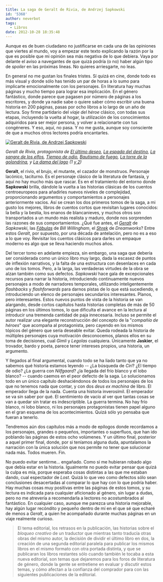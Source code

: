 ```yaml
---
title: La saga de Geralt de Rivia, de Andrzej Sapkowski
id: '5368'
author: neverbot
tags:
  - Libros
date: 2012-10-28 18:35:48
---
```


Aunque es de buen ciudadano no justificarse en cada una de las opiniones que viertes al mundo, voy a empezar este texto explicando la razón por la que es posible que mi opinión sea más negativa de lo que debiera. Vaya por delante el aviso a navegantes de que quizá podría (o no) haber algún tipo de _spoiler_ en las próximas líneas. No quieres arriesgarte, no leas.

En general no me gustan los finales tristes. Sí quizá en cine, donde todo es más visual y donde sólo has tenido un par de horas a lo sumo para implicarte emocionalmente con los personajes. En literatura hay muchas páginas y mucho tiempo para lograr esa implicación. En el género fantástico, donde parece que pagasen por número de páginas a los escritores, y donde ya nadie sabe o quiere saber cómo escribir una buena historia en 200 páginas, pasas por ocho libros a lo largo de un año de lectura. Soy firme partidario del _viaje del héroe_ clásico, con todas sus etapas, incluyendo la vuelta al hogar, la utilización de los conocimientos adquiridos para ser mejor persona, y volver a relacionarte con tus congéneres. Y eso, aquí, no pasa. Y no me gusta, aunque soy consciente de que a muchos otros lectores podría encantarles.

[![](./geralt_de_rivia1.jpg "Geralt de Rivia, de Andrzej Sapkowski")](./geralt_de_rivia1.jpg)

_Geralt de Rivia, protagonista de [El último deseo](http://localhost:8000/fotografia/instagram-releido-el-ultimo-deseo-de-andrzej-sapkowski/), [La espada del destino](http://localhost:8000/fotografia/instagram-releido-la-espada-del-destino-de-andrzej-sapkowski/), [La sangre de los elfos](http://localhost:8000/fotografia/instagram-releido-la-sangre-de-los-elfos-de-andrzej-sapkowski-excepcional/), [Tiempo de odio](http://localhost:8000/fotografia/instagram-releido-tiempo-de-odio-de-andrzej-sapkowski/), [Bautismo de fuego](http://localhost:8000/fotografia/instagram-leido-bautismo-de-fuego-de-andrzej-sapkowski/), [La torre de la golondrina](http://localhost:8000/fotografia/instagram-leido-la-torre-de-la-golondrina-de-andrzej-sapkowski-ya-solo-me-queda-el-septimo/), y [La dama del lago](http://localhost:8000/instagram/instagram-leido-la-dama-del-lago-volumen-1-de-andrzej-sapkowski-ya-solo-me-queda-un-libro/) (1 [y 2](http://localhost:8000/instagram/instagram-leido-la-dama-del-lago-volumen-2-de-andrzej-sapkowski-por-fin-acabe/))_

**Geralt**, el rivio, el brujo, el mutante, el cazador de monstruos. Personaje lacónico, taciturno. Es el personaje clásico de la literatura de fantasía, y aquí no hay mucho más que rascar. Es en el tratamiento del entorno donde **Sapkowski** brilla, dándole la vuelta a las historias clásicas de los cuentos centroeuropeos para añadirles nuevos niveles de complejidad, proporcionando argumentos y comportamientos a personajes anteriormente vacíos. Así se crean los dos primeros tomos de la saga, a mi gusto los mejores, libros de cuentos cortos que revisitan lugares conocidos: la bella y la bestia, los enanos de blancanieves, y muchos otros son transportados a un mundo más realista y maduro, donde nos sorprenden las razones de sus comportamientos. ¿Qué fue antes, el _[Geralt](http://en.wikipedia.org/wiki/Geralt_of_Rivia)_ de _Sapkowski_, las _[Fábulas](http://en.wikipedia.org/wiki/Fables_(comics))_ de _Bill Willingham_, el _[Shrek](http://en.wikipedia.org/wiki/Shrek)_ de _Dreamworks_? Entre estos _Geralt_, por supuesto, por una década de antelación, pero no es a eso a lo que voy. Revisitar los cuentos clásicos para darles un empaque moderno es algo que se lleva haciendo muchos años.

Del tercer tomo en adelante empieza, sin embargo, una saga que debería ser considerada como un único libro muy largo, dada la escasez de puntos de inflexión narrativos, y la falta de una estructura con desenlaces en cada uno de los tomos. Pero, a la larga, las verdaderas virtudes de la obra se alzan también como sus defectos. _Sapkowski_ hace gala de excepcionales recursos para narrar la historia, introduciendo continuamente nuevos personajes a modo de narradores temporales, utilizando inteligentemente _flashbacks_ y _flashforwards_ para darnos pistas de lo que está sucediendo, e introduciendo un elenco de personajes secundarios interesantes. Planos, pero interesantes. Estos nuevos puntos de vista de la historia se van alargando, desde cortos capítulos hasta historias completas de más de 50 páginas en los últimos tomos, lo que dificulta el avance en la lectura al introducir una tremenda cantidad de paja innecesaria. Incluso se permite el autor realizar una elegante reconstrucción del concepto de la "_compañía de héroes_" que acompaña al protagonista, pero cayendo en los mismos tópicos del género que sería deseable evitar. Queda rodeada la historia de múltiples personajes cuya motivación desconocemos, planos ellos en su toma de decisiones, cual _Gimli_ y _Legolas_ cualquiera. Únicamente **Jaskier**, el trovador, bardo y poeta, parece tener intereses propios, una historia, un argumento.

Y llegados al final argumental, cuando todo se ha liado tanto que ya no sabemos qué historia estamos leyendo -- ¿La búsqueda de _Ciri_? ¿El tiempo de odio? ¿La guerra con _Nilfgaard_? ¿la llegada del frío blanco y el lobo blanco? -- cuando caemos en el peor defecto de la saga. Lo solucionamos todo en un único capítulo deshaciéndonos de todos los personajes de los que no tenemos nada que contar, y con dos _deus ex machina_ de libro. El emperador llega de la nada. Cuenta una historia inverosímil. El emperador se va sin saber por qué. El sentimiento de vacío al ver que tantas cosas se van a quedar sin tratar es indescriptible. La guerra termina. No hay frío blanco, ni lobo blanco, ni los personajes protagonistas tienen papel alguno en el gran esquema de los acontecimientos. Quizá sólo yo pensaba que fueran a tenerlo.

Tendremos aún dos capítulos más a modo de epílogos donde recordamos a los personajes, grandes o pequeños, importantes o superfluos, que han ido poblando las páginas de estos ocho volúmenes. Y un último final, posterior a aquel primer final, donde, por si teníamos alguna duda, apuntalamos la narración con la única solución que nos permite no tener que solucionar nada más. Todos mueren. Fin.

No puedo evitar sentirme... engañado. Como si me hubieran robado algo que debía estar en la historia. Igualmente no puedo evitar pensar que quizá la culpa es mía, porque esperaba cosas distintas a las que me estaban dando, cual espectador de _Lost_. Quizá lo que veo como defectos sólo sean conclusiones desacertadas al comparar lo que hay con lo que podría haber. Hay muchas cosas muy positivas entre las páginas de estos tomos, y su lectura es indicada para cualquier aficionado al género, sin lugar a dudas, pero no me atrevería a recomendarla a lectores no acostumbrados al fantástico. En cualquier caso, aunque me parezca una historia mejorable, hay algún lugar recóndito y pequeño dentro de mí en el que sé que echaré de menos a _Geralt_, a quien he acompañado durante muchas páginas en un viaje realmente curioso.

> El tema editorial, los retrasos en la publicación, las historias sobre el _bloqueo creativo_ de un traductor que mientras tanto traducía otras obras del mismo autor, la decisión de dividir el último libro en dos, la creación de una segunda editorial paralela para publicar los mismos libros en el mismo formato con otra portada distinta, y que se publicaran los libros restantes sólo cuando también le tocaba a esta nueva editorial, son temas que dejaremos para los foros de literatura de género, donde la gente se entretiene en evaluar y discutir estos temas, y cómo afectan a la confianza del comprador para con las siguientes publicaciones de la editorial.